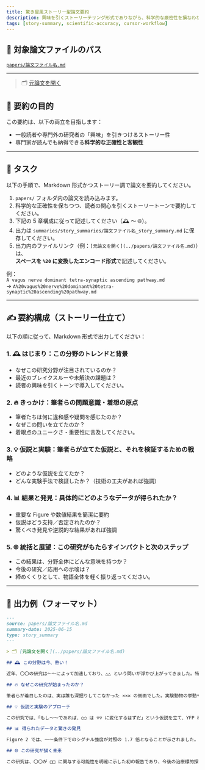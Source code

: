 ```yaml
---
title: 驚き屋風ストーリー型論文要約
description: 興味を引くストーリーテリング形式でありながら、科学的な厳密性を損なわない論文要約
tags: [story-summary, scientific-accuracy, cursor-workflow]
---
```


## 📂 対象論文ファイルのパス

[`papers/論文ファイル名.md`](../summaries/papers/論文ファイル名.md)

---

> 🗂 [元論文を開く](../papers/論文ファイル名.md)

## 🎯 要約の目的

この要約は、以下の両立を目指します：

- 一般読者や専門外の研究者の「興味」を引きつけるストーリー性
- 専門家が読んでも納得できる**科学的な正確性と客観性**

---

## 📌 タスク

以下の手順で、Markdown 形式かつストーリー調で論文を要約してください。

1. `papers/` フォルダ内の論文を読み込みます。
2. 科学的な正確性を保ちつつ、読者の関心を引くストーリートーンで要約してください。
3. 下記の 5 章構成に従って記述してください（🕰 ～ 🌐）。
4. 出力は `summaries/story_summaries/論文ファイル名_story_summary.md` に保存してください。
5. 出力内のファイルリンク（例：`[元論文を開く](../papers/論文ファイル名.md)`）は、  
   **スペースを `%20` に変換したエンコード形式**で記述してください。

例：  
`A vagus nerve dominant tetra-synaptic ascending pathway.md`  
→ `A%20vagus%20nerve%20dominant%20tetra-synaptic%20ascending%20pathway.md`

---

## ✍️ 要約構成（ストーリー仕立て）

以下の順に従って、Markdown 形式で出力してください：

### 1. 🕰 はじまり：この分野のトレンドと背景

- なぜこの研究分野が注目されているのか？
- 最近のブレイクスルーや未解決の課題は？
- 読者の興味を引くトーンで導入してください。

### 2. 🔥 きっかけ：筆者らの問題意識・着想の原点

- 筆者たちは何に違和感や疑問を感じたのか？
- なぜこの問いを立てたのか？
- 着眼点のユニークさ・重要性に言及してください。

### 3. 💡 仮説と実験：筆者らが立てた仮説と、それを検証するための戦略

- どのような仮説を立てたか？
- どんな実験手法で検証したか？（技術の工夫があれば強調）

### 4. 📊 結果と発見：具体的にどのようなデータが得られたか？

- 重要な Figure や数値結果を簡潔に要約
- 仮説はどう支持／否定されたのか？
- 驚くべき発見や逆説的な結果があれば強調

### 5. 🌐 統括と展望：この研究がもたらすインパクトと次のステップ

- この結果は、分野全体にどんな意味を持つか？
- 今後の研究／応用への示唆は？
- 締めくくりとして、物語全体を軽く振り返ってください。

---

## 🧾 出力例（フォーマット）

```markdown
---
source: papers/論文ファイル名.md
summary-date: 2025-06-15
type: story_summary
---

> 🗂 [元論文を開く](../papers/論文ファイル名.md)

## 🕰 この分野は今、熱い！

近年、〇〇の研究は〜〜によって加速しており、△△ という問いが浮かび上がってきました。特に □□ の制御メカニズムはブラックボックスのままでした...

## 🔥 なぜこの研究が始まったのか？

筆者らが着目したのは、実は誰も深掘りしてこなかった ××× の側面でした。実験動物の挙動や先行研究の矛盾に疑問を感じた彼らは...

## 💡 仮説と実験のアプローチ

この研究では、「もし〜〜であれば、◯◯ は ▽▽ に変化するはずだ」という仮説を立て、YFP 標識ウイルスと電気生理記録を組み合わせることで...

## 📊 得られたデータと驚きの発見

Figure 2 では、〜〜条件下でのシグナル強度が対照の 1.7 倍となることが示されました。予想に反して、△△ 群では □□ がむしろ抑制されるという結果も...

## 🌐 この研究が描く未来

この研究は、〇〇が □□ に関与する可能性を明確に示した初の報告であり、今後の治療標的探索や理論モデルの再構築に影響を与えるかもしれません。科学の「盲点」を突いた挑戦から、新たな道が開かれつつあります。
```
